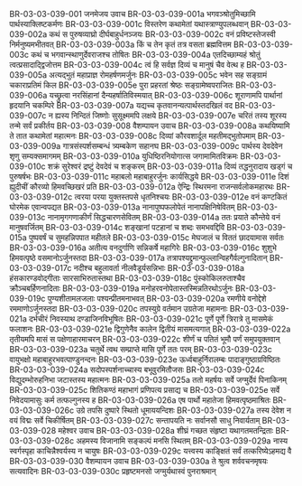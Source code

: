 BR-03-03-039-001	जनमेजय उवाच
BR-03-03-039-001a	भगवञ्श्रोतुमिच्छामि पार्थस्याक्लिष्टकर्मणः
BR-03-03-039-001c	विस्तरेण कथामेतां यथास्त्राण्युपलब्धवान्
BR-03-03-039-002a	कथं स पुरुषव्याघ्रो दीर्घबाहुर्धनञ्जयः
BR-03-03-039-002c	वनं प्रविष्टस्तेजस्वी निर्मनुष्यमभीतवत्
BR-03-03-039-003a	किं च तेन कृतं तत्र वसता ब्रह्मवित्तम
BR-03-03-039-003c	कथं च भगवान्स्थाणुर्देवराजश्च तोषितः
BR-03-03-039-004a	एतदिच्छाम्यहं श्रोतुं त्वत्प्रसादाद्द्विजोत्तम
BR-03-03-039-004c	त्वं हि सर्वज्ञ दिव्यं च मानुषं चैव वेत्थ ह
BR-03-03-039-005a	अत्यद्भुतं महाप्राज्ञ रोमहर्षणमर्जुनः
BR-03-03-039-005c	भवेन सह सङ्ग्रामं चकाराप्रतिमं किल
BR-03-03-039-005e	पुरा प्रहरतां श्रेष्ठः सङ्ग्रामेष्वपराजितः
BR-03-03-039-006a	यच्छ्रुत्वा नरसिंहानां दैन्यहर्षातिविस्मयात्
BR-03-03-039-006c	शूराणामपि पार्थानां हृदयानि चकम्पिरे
BR-03-03-039-007a	यद्यच्च कृतवानन्यत्पार्थस्तदखिलं वद
BR-03-03-039-007c	न ह्यस्य निन्दितं जिष्णोः सुसूक्ष्ममपि लक्षये
BR-03-03-039-007e	चरितं तस्य शूरस्य तन्मे सर्वं प्रकीर्तय
BR-03-03-039-008	वैशम्पायन उवाच
BR-03-03-039-008a	कथयिष्यामि ते तात कथामेतां महात्मनः
BR-03-03-039-008c	दिव्यां कौरवशार्दूल महतीमद्भुतोपमाम्
BR-03-03-039-009a	गात्रसंस्पर्शसम्बन्धं त्र्यम्बकेण सहानघ
BR-03-03-039-009c	पार्थस्य देवदेवेन शृणु सम्यक्समागमम्
BR-03-03-039-010a	युधिष्ठिरनियोगात्स जगामामितविक्रमः
BR-03-03-039-010c	शक्रं सुरेश्वरं द्रष्टुं देवदेवं च शङ्करम्
BR-03-03-039-011a	दिव्यं तद्धनुरादाय खड्गं च पुरुषर्षभः
BR-03-03-039-011c	महाबलो महाबाहुरर्जुनः कार्यसिद्धये
BR-03-03-039-011e	दिशं ह्युदीचीं कौरव्यो हिमवच्छिखरं प्रति
BR-03-03-039-012a	ऐन्द्रिः स्थिरमना राजन्सर्वलोकमहारथः
BR-03-03-039-012c	त्वरया परया युक्तस्तपसे धृतनिश्चयः
BR-03-03-039-012e	वनं कण्टकितं घोरमेक एवान्वपद्यत
BR-03-03-039-013a	नानापुष्पफलोपेतं नानापक्षिनिषेवितम्
BR-03-03-039-013c	नानामृगगणाकीर्णं सिद्धचारणसेवितम्
BR-03-03-039-014a	ततः प्रयाते कौन्तेये वनं मानुषवर्जितम्
BR-03-03-039-014c	शङ्खानां पटहानां च शब्दः समभवद्दिवि
BR-03-03-039-015a	पुष्पवर्षं च सुमहन्निपपात महीतले
BR-03-03-039-015c	मेघजालं च विततं छादयामास सर्वतः
BR-03-03-039-016a	अतीत्य वनदुर्गाणि सन्निकर्षे महागिरेः
BR-03-03-039-016c	शुशुभे हिमवत्पृष्ठे वसमानोऽर्जुनस्तदा
BR-03-03-039-017a	तत्रापश्यद्द्रुमान्फुल्लान्विहगैर्वल्गुनादितान्
BR-03-03-039-017c	नदीश्च बहुलावर्ता नीलवैडूर्यसन्निभाः
BR-03-03-039-018a	हंसकारण्डवोद्गीताः सारसाभिरुतास्तथा
BR-03-03-039-018c	पुंस्कोकिलरुताश्चैव क्रौञ्चबर्हिणनादिताः
BR-03-03-039-019a	मनोहरवनोपेतास्तस्मिन्नतिरथोऽर्जुनः
BR-03-03-039-019c	पुण्यशीतामलजलाः पश्यन्प्रीतमनाभवत्
BR-03-03-039-020a	रमणीये वनोद्देशे रममाणोऽर्जुनस्तदा
BR-03-03-039-020c	तपस्युग्रे वर्तमान उग्रतेजा महामनाः
BR-03-03-039-021a	दर्भचीरं निवस्याथ दण्डाजिनविभूषितः
BR-03-03-039-021c	पूर्णे पूर्णे त्रिरात्रे तु मासमेकं फलाशनः
BR-03-03-039-021e	द्विगुणेनैव कालेन द्वितीयं मासमत्यगात्
BR-03-03-039-022a	तृतीयमपि मासं स पक्षेणाहारमाचरन्
BR-03-03-039-022c	शीर्णं च पतितं भूमौ पर्णं समुपयुक्तवान्
BR-03-03-039-023a	चतुर्थे त्वथ सम्प्राप्ते मासि पूर्णे ततः परम्
BR-03-03-039-023c	वायुभक्षो महाबाहुरभवत्पाण्डुनन्दनः
BR-03-03-039-023e	ऊर्ध्वबाहुर्निरालम्बः पादाङ्गुष्ठाग्रविष्ठितः
BR-03-03-039-024a	सदोपस्पर्शनाच्चास्य बभूवुरमितौजसः
BR-03-03-039-024c	विद्युदम्भोरुहनिभा जटास्तस्य महात्मनः
BR-03-03-039-025a	ततो महर्षयः सर्वे जग्मुर्देवं पिनाकिनम्
BR-03-03-039-025c	शितिकण्ठं महाभागं प्रणिपत्य प्रसाद्य च
BR-03-03-039-025e	सर्वे निवेदयामासुः कर्म तत्फल्गुनस्य ह
BR-03-03-039-026a	एष पार्थो महातेजा हिमवत्पृष्ठमाश्रितः
BR-03-03-039-026c	उग्रे तपसि दुष्पारे स्थितो धूमाययन्दिशः
BR-03-03-039-027a	तस्य देवेश न वयं विद्मः सर्वे चिकीर्षितम्
BR-03-03-039-027c	सन्तापयति नः सर्वानसौ साधु निवार्यताम्
BR-03-03-039-028	महेश्वर उवाच
BR-03-03-039-028a	शीघ्रं गच्छत संहृष्टा यथागतमतन्द्रिताः
BR-03-03-039-028c	अहमस्य विजानामि सङ्कल्पं मनसि स्थितम्
BR-03-03-039-029a	नास्य स्वर्गस्पृहा काचिन्नैश्वर्यस्य न चायुषः
BR-03-03-039-029c	यत्त्वस्य काङ्क्षितं सर्वं तत्करिष्येऽहमद्य वै
BR-03-03-039-030	वैशम्पायन उवाच
BR-03-03-039-030a	ते श्रुत्व शर्ववचनमृषयः सत्यवादिनः
BR-03-03-039-030c	प्रहृष्टमनसो जग्मुर्यथास्वं पुनराश्रमान्
